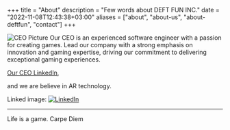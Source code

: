+++
title = "About"
description = "Few words about DEFT FUN INC."
date = "2022-11-08T12:43:38+03:00"
aliases = ["about", "about-us", "about-deftfun", "contact"]
+++

![CEO Picture](/me.jpg)
Our CEO is an experienced software engineer with a passion for creating games. 
Lead our company with a strong emphasis on innovation and gaming expertise, driving our commitment to delivering exceptional gaming experiences.

[Our CEO LinkedIn](https://www.linkedin.com/in/sergei-golitsyn/), 

and we are believe in AR technology.

Linked image: [![LinkedIn](/linkedin@2x.png)](https://www.linkedin.com/in/sergei-golitsyn/)

---
Life is a game. Carpe Diem


